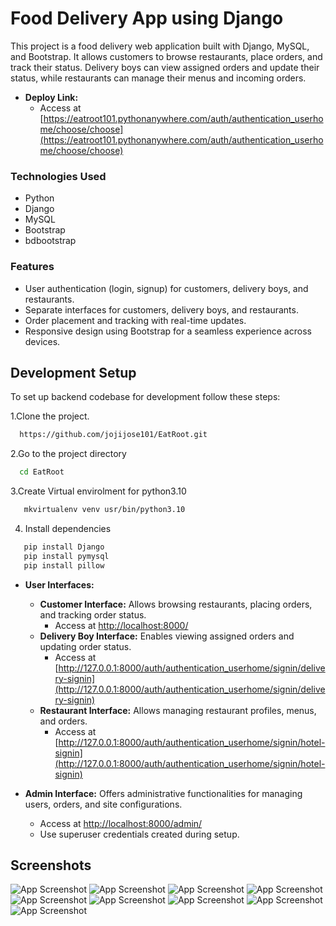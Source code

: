 # Food Delivery App using Django

This project is a food delivery web application built with Django, MySQL, and Bootstrap. It allows customers to browse restaurants, place orders, and track their status. Delivery boys can view assigned orders and update their status, while restaurants can manage their menus and incoming orders.

 - **Deploy Link:** 
    - Access at [https://eatroot101.pythonanywhere.com/auth/authentication_userhome/choose/choose](https://eatroot101.pythonanywhere.com/auth/authentication_userhome/choose/choose)

### Technologies Used

- Python
- Django
- MySQL
- Bootstrap
- bdbootstrap
  
### Features
- User authentication (login, signup) for customers, delivery boys, and restaurants.
- Separate interfaces for customers, delivery boys, and restaurants.
- Order placement and tracking with real-time updates.
- Responsive design using Bootstrap for a seamless experience across devices.

  
## Development Setup

To set up backend codebase for development follow these steps:


1.Clone the project.

```bash
  https://github.com/jojijose101/EatRoot.git
```

2.Go to the project directory

```bash
  cd EatRoot
```
3.Create Virtual envirolment for python3.10
   
   ```bash
      mkvirtualenv venv usr/bin/python3.10
   ```

4. Install dependencies

```bash
   pip install Django
   pip install pymysql
   pip install pillow

```
- **User Interfaces:**
  - **Customer Interface:** Allows browsing restaurants, placing orders, and tracking order status.
    - Access at [http://localhost:8000/](http://localhost:8000/)
  - **Delivery Boy Interface:** Enables viewing assigned orders and updating order status.
    - Access at [http://127.0.0.1:8000/auth/authentication_userhome/signin/delivery-signin](http://127.0.0.1:8000/auth/authentication_userhome/signin/delivery-signin)
  - **Restaurant Interface:** Allows managing restaurant profiles, menus, and orders.
    - Access at [http://127.0.0.1:8000/auth/authentication_userhome/signin/hotel-signin](http://127.0.0.1:8000/auth/authentication_userhome/signin/hotel-signin)

- **Admin Interface:** Offers administrative functionalities for managing users, orders, and site configurations.
  - Access at [http://localhost:8000/admin/](http://localhost:8000/admin/)
  - Use superuser credentials created during setup.

## Screenshots


![App Screenshot](https://github.com/jojijose101/EatRoot/blob/main/screenshot/Screenshot%20from%202024-07-25%2015-06-46.png)
![App Screenshot](https://github.com/jojijose101/EatRoot/blob/main/screenshot/Screenshot%20from%202024-07-26%2009-16-40.png)
![App Screenshot](https://github.com/jojijose101/EatRoot/blob/main/screenshot/Screenshot%20from%202024-07-26%2009-17-57.png)
![App Screenshot](https://github.com/jojijose101/EatRoot/blob/main/screenshot/Screenshot%20from%202024-07-26%2009-18-42.png)
![App Screenshot](https://github.com/jojijose101/EatRoot/blob/main/screenshot/Screenshot%20from%202024-07-26%2009-18-58.png)
![App Screenshot](https://github.com/jojijose101/EatRoot/blob/main/screenshot/Screenshot%20from%202024-07-26%2009-46-22.png)
![App Screenshot](https://github.com/jojijose101/EatRoot/blob/main/screenshot/Screenshot%20from%202024-07-26%2009-49-12.png)
![App Screenshot](https://github.com/jojijose101/EatRoot/blob/main/screenshot/Screenshot%20from%202024-07-26%2009-55-09.png)
![App Screenshot](https://github.com/jojijose101/EatRoot/blob/main/screenshot/Screenshot%20from%202024-07-26%2009-56-13.png)
